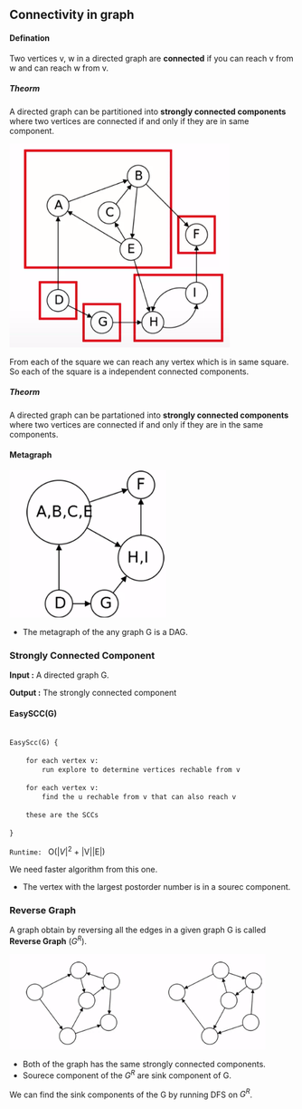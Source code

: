 ## Connectivity in graph

#### Defination

Two vertices v, w in a directed graph are **connected** if you can reach v from w and can reach w from v.

##### Theorm

A directed graph can be partitioned into **strongly connected components** where two vertices are connected if and only if they are in same component.

![Strongly Connected Component](images/scc_graph.png)

From each of the square we can reach any vertex which is in same square. So each of the square is a independent connected components.

##### Theorm

A directed graph can be partationed into **strongly connected components** where two vertices are connected if and only if they are in the same components.

#### Metagraph

![Metagraph](images/metagraph.png "Metagraph of the above strongly connected graph")

- The metagraph of the any graph G is a DAG.

### Strongly Connected Component

**Input :** A directed graph G.

**Output :** The strongly connected component

#### EasySCC(G)

```

EasyScc(G) {

	for each vertex v:
		run explore to determine vertices rechable from v

	for each vertex v:
		find the u rechable from v that can also reach v

	these are the SCCs

}

```

`Runtime: ` O($|V|^2$ + |V||E|)

We need faster algorithm from this one.

- The vertex with the largest postorder number is in a sourec component.

### Reverse Graph

A graph obtain by reversing all the edges in a given graph G is called **Reverse Graph** ($G^R$).

![Reversed Graph](images/reverse_graph.png "If $1^st$ graph is G then $2^nd$ grph is $G^R$")

- Both of the graph has the same strongly connected components.
- Sourece component of the $G^R$ are sink component of G.

We can find the sink components of the G by running DFS on $G^R$.